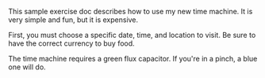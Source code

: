 This sample exercise doc describes how to use my new time machine. It is very simple and fun, but it is expensive.

First, you must choose a specific date, time, and location to visit. Be sure to have the correct currency to buy food.

The time machine requires a green flux capacitor. If you're in a pinch, a blue one will do.
